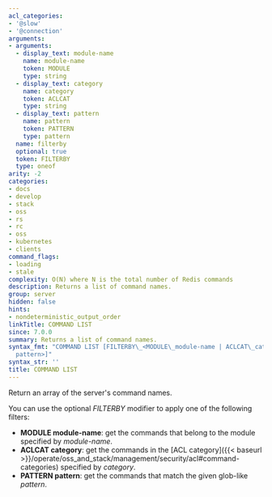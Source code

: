 ```yaml
---
acl_categories:
- '@slow'
- '@connection'
arguments:
- arguments:
  - display_text: module-name
    name: module-name
    token: MODULE
    type: string
  - display_text: category
    name: category
    token: ACLCAT
    type: string
  - display_text: pattern
    name: pattern
    token: PATTERN
    type: pattern
  name: filterby
  optional: true
  token: FILTERBY
  type: oneof
arity: -2
categories:
- docs
- develop
- stack
- oss
- rs
- rc
- oss
- kubernetes
- clients
command_flags:
- loading
- stale
complexity: O(N) where N is the total number of Redis commands
description: Returns a list of command names.
group: server
hidden: false
hints:
- nondeterministic_output_order
linkTitle: COMMAND LIST
since: 7.0.0
summary: Returns a list of command names.
syntax_fmt: "COMMAND LIST [FILTERBY\_<MODULE\_module-name | ACLCAT\_category |  PATTERN\_\
  pattern>]"
syntax_str: ''
title: COMMAND LIST
---
```

Return an array of the server's command names.

You can use the optional _FILTERBY_ modifier to apply one of the following filters:

 - **MODULE module-name**: get the commands that belong to the module specified by _module-name_.
 - **ACLCAT category**: get the commands in the [ACL category]({{< baseurl >}}/operate/oss_and_stack/management/security/acl#command-categories) specified by _category_.
 - **PATTERN pattern**: get the commands that match the given glob-like _pattern_.
